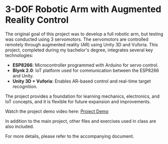 # 3-DOF Robotic Arm with Augmented Reality Control

The original goal of this project was to develop a full robotic arm, but testing was conducted using 3 servomotors. The servomotors are controlled remotely through augmented reality (AR) using Unity 3D and Vuforia. This project, completed during my bachelor's degree, integrates several key technologies:

- **ESP8266**: Microcontroller programmed with Arduino for servo control.
- **Blynk 2.0**: IoT platform used for communication between the ESP8266 and Unity.
- **Unity 3D + Vuforia**: Enables AR-based control and real-time target recognition.

The project provides a foundation for learning mechanics, electronics, and IoT concepts, and it is flexible for future expansion and improvements.

Watch the project demo video here: [Project Demo](https://youtu.be/ldJ6wMqDw1U)

In addition to the main project, other files and exercises used in class are also included.

For more details, please refer to the accompanying document.
